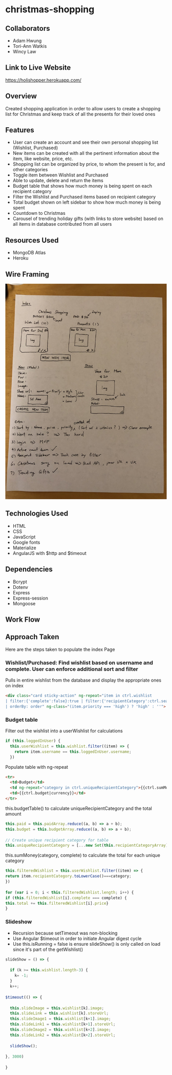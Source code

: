 # christmas-shopping

## Collaborators

- Adam Hwung
- Tori-Ann Watkis
- Wincy Law

## Link to Live Website

https://holishopper.herokuapp.com/

## Overview

Created shopping application in order to allow users to create a shopping list for Christmas and keep track of all the presents for their loved ones

## Features

- User can create an account and see their own personal shopping list (Wishlist, Purchased)
- New items can be created with all the pertinent information about the item, like website, price, etc.
- Shopping list can be organized by price, to whom the present is for, and other categories
- Toggle item between Wishlist and Purchased
- Able to update, delete and return the items
- Budget table that shows how much money is being spent on each recipient category
- Filter the Wishlist and Purchased items based on recipient category
- Total budget shown on left sidebar to show how much money is being spent
- Countdown to Christmas
- Carousel of trending holiday gifts (with links to store website) based on all items in database contributed from all users

## Resources Used

- MongoDB Atlas
- Heroku

## Wire Framing
![wire framing](public/img/wireFraming.jpg)

## Technologies Used

- HTML
- CSS
- JavaScript
- Google fonts
- Materialize
- AngularJS with $http and $timeout

## Dependencies

- Bcrypt
- Dotenv
- Express
- Express-session
- Mongoose

## Work Flow

## Approach Taken
Here are the steps taken to populate the index Page

### Wishlist/Purchased: Find wishlist based on username and complete.  User can enforce additional sort and filter
Pulls in entire wishlist from the database and display the appropriate ones on index
```html
<div class="card sticky-action" ng-repeat="item in ctrl.wishlist
| filter:{'complete':false}:true | filter:{'recipientCategory':ctrl.searchBox}:true | filter:{'username':ctrl.loggedInUser.username}:true
| orderBy: order" ng-class="(item.priority === 'high') ? 'high' : ''">
```

### Budget table
Filter out the wishlist into a userWishlist for calculations
```js
if (this.loggedInUser) {
  this.userWishlist = this.wishlist.filter((item) => {
    return item.username == this.loggedInUser.username;
  })
```

Populate table with ng-repeat
```html
<tr>
  <td>Budget</td>
  <td ng-repeat="category in ctrl.uniqueRecipientCategory">{{ctrl.sumMoney(category, false)}} ({{ctrl.sumMoney(category, false)/ctrl.budget*100|number: 0}}%)</td>
  <td>{{ctrl.budget|currency}}</td>
</tr>
```

this.budgetTable() to calculate uniqueRecipientCategory and the total amount
```js
this.paid = this.paidArray.reduce((a, b) => a + b);
this.budget = this.budgetArray.reduce((a, b) => a + b);

// Create unique recipient category for table
this.uniqueRecipientCategory = [...new Set(this.recipientCategoryArray)].sort();
```

this.sumMoney(category, complete) to calculate the total for each unique category
```js
this.filteredWishlist = this.userWishlist.filter((item) => {
return item.recipientCategory.toLowerCase()===category;
})

for (var i = 0; i < this.filteredWishlist.length; i++) {
if (this.filteredWishlist[i].complete === complete) {
this.total += this.filteredWishlist[i].price}
}
```

### Slideshow
- Recursion because setTimeout was non-blocking
- Use Angular $timeout in order to initiate Angular digest cycle
- Use this.isRunning = false is ensure slideShow() is only called on load since it's part of the getWishlist()
```js
slideShow = () => {

  if (k >= this.wishlist.length-3) {
    k= -1;
  }
  k++;

$timeout(() => {

  this.slideImage = this.wishlist[k].image;
  this.slideLink = this.wishlist[k].storeUrl;
  this.slideImage1 = this.wishlist[k+1].image;
  this.slideLink1 = this.wishlist[k+1].storeUrl;
  this.slideImage2 = this.wishlist[k+2].image;
  this.slideLink2 = this.wishlist[k+2].storeUrl;

  slideShow();

}, 3000)

}
```
